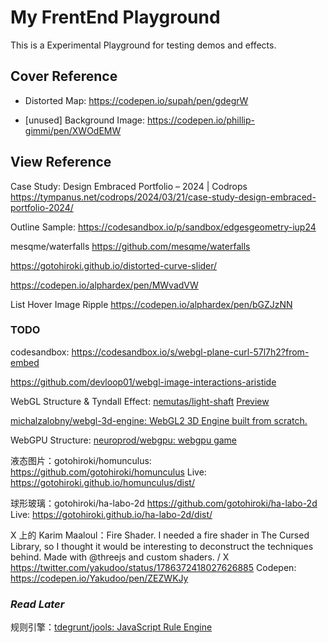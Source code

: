 # My FrentEnd Playground

This is a Experimental Playground for testing demos and effects.

## Cover Reference

- Distorted Map: https://codepen.io/supah/pen/gdegrW

- [unused] Background Image: https://codepen.io/phillip-gimmi/pen/XWOdEMW

## View Reference

Case Study: Design Embraced Portfolio – 2024 | Codrops
https://tympanus.net/codrops/2024/03/21/case-study-design-embraced-portfolio-2024/

Outline Sample: https://codesandbox.io/p/sandbox/edgesgeometry-iup24

mesqme/waterfalls
https://github.com/mesqme/waterfalls

https://gotohiroki.github.io/distorted-curve-slider/

https://codepen.io/alphardex/pen/MWvadVW

List Hover Image Ripple
https://codepen.io/alphardex/pen/bGZJzNN

### TODO

codesandbox: https://codesandbox.io/s/webgl-plane-curl-57l7h2?from-embed

https://github.com/devloop01/webgl-image-interactions-aristide

WebGL Structure & Tyndall Effect: [nemutas/light-shaft](https://github.com/nemutas/light-shaft) [Preview](https://nemutas.github.io/light-shaft/)

[michalzalobny/webgl-3d-engine: WebGL2 3D Engine built from scratch.](https://github.com/michalzalobny/webgl-3d-engine)

WebGPU Structure: [neuroprod/webgpu: webgpu game](https://github.com/neuroprod/webgpu)

液态图片：gotohiroki/homunculus: https://github.com/gotohiroki/homunculus
Live: https://gotohiroki.github.io/homunculus/dist/


球形玻璃：gotohiroki/ha-labo-2d https://github.com/gotohiroki/ha-labo-2d
Live: https://gotohiroki.github.io/ha-labo-2d/dist/

X 上的 Karim Maaloul：Fire Shader. I needed a fire shader in The Cursed Library, so I thought it would be interesting to deconstruct the techniques behind. Made with @threejs and custom shaders. / X
https://twitter.com/yakudoo/status/1786372418027626885 Codepen: https://codepen.io/Yakudoo/pen/ZEZWKJy


### *Read Later*

规则引擎：[tdegrunt/jools: JavaScript Rule Engine](https://github.com/tdegrunt/jools)
